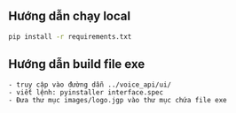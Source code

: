 ## Hướng dẫn chạy local
```bash
pip install -r requirements.txt
```


## Hướng dẫn build file exe
    - truy cập vào đường dẫn ../voice_api/ui/
    - viết lệnh: pyinstaller interface.spec
    - Đưa thư mục images/logo.jgp vào thư mục chứa file exe




